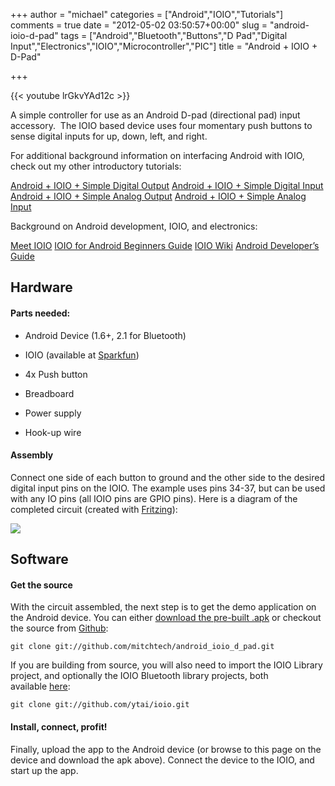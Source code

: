 +++
author = "michael"
categories = ["Android","IOIO","Tutorials"]
comments = true
date = "2012-05-02 03:50:57+00:00"
slug = "android-ioio-d-pad"
tags = ["Android","Bluetooth","Buttons","D Pad","Digital Input","Electronics","IOIO","Microcontroller","PIC"]
title = "Android + IOIO + D-Pad"

+++

{{< youtube lrGkvYAd12c >}}

A simple controller for use as an Android D-pad (directional pad) input accessory.  The IOIO based device uses four momentary push buttons to sense digital inputs for up, down, left, and right.

For additional background information on interfacing Android with IOIO, check out my other introductory tutorials:

[Android + IOIO + Simple Digital Output](http://mitchtech.net/android-ioio-simple-digital-output/)
[Android + IOIO + Simple Digital Input](http://mitchtech.net/android-ioio-simple-digital-input/)
[Android + IOIO + Simple Analog Output](http://mitchtech.net/android-ioio-simple-analog-output/)
[Android + IOIO + Simple Analog Input](http://mitchtech.net/android-ioio-simple-analog-input/)

Background on Android development, IOIO, and electronics:

[Meet IOIO](http://ytai-mer.blogspot.com/2011/04/meet-ioio-io-for-android.html)
[IOIO for Android Beginners Guide](http://www.sparkfun.com/tutorials/280)
[IOIO Wiki](https://github.com/ytai/ioio/wiki)
[Android Developer’s Guide](http://developer.android.com/guide/index.html)

## Hardware

#### Parts needed:

  * Android Device (1.6+, 2.1 for Bluetooth)

  * IOIO (available at [Sparkfun](http://www.sparkfun.com/products/10748))

  * 4x Push button

  * Breadboard

  * Power supply

  * Hook-up wire

#### Assembly

Connect one side of each button to ground and the other side to the desired digital input pins on the IOIO. The example uses pins 34-37, but can be used with any IO pins (all IOIO pins are GPIO pins). Here is a diagram of the completed circuit (created with [Fritzing](http://fritzing.org/)):

[![](http://mitchtech.net/wp-content/uploads/2012/05/ioio_d_pad.png)](http://mitchtech.net/wp-content/uploads/2012/05/ioio_d_pad.png)

## Software

#### Get the source

With the circuit assembled, the next step is to get the demo application on the Android device. You can either [download the pre-built .apk](http://mitch-tech.appspot.com/ioio/IOIODPad.apk) or checkout the source from [Github](https://github.com/mitchtech/android_ioio_d_dap):

```
git clone git://github.com/mitchtech/android_ioio_d_pad.git
```

If you are building from source, you will also need to import the IOIO Library project, and optionally the IOIO Bluetooth library projects, both available [here](https://github.com/ytai/ioio):

```
git clone git://github.com/ytai/ioio.git
```

#### Install, connect, profit!

Finally, upload the app to the Android device (or browse to this page on the device and download the apk above). Connect the device to the IOIO, and start up the app.

